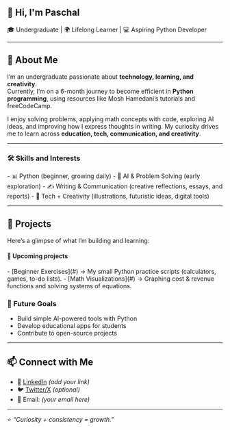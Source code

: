 <h2>👋 Hi, I'm Paschal</h2>

🎓 Undergraduate | 🌍 Lifelong Learner | 💻 Aspiring Python Developer  

---

## 🌟 About Me  
I’m an undergraduate passionate about **technology, learning, and creativity**.  
Currently, I’m on a 6-month journey to become efficient in **Python programming**, using resources like Mosh Hamedani’s tutorials and freeCodeCamp.  

I enjoy solving problems, applying math concepts with code, exploring AI ideas, and improving how I express thoughts in writing. My curiosity drives me to learn across **education, tech, communication, and creativity**.  

---

<h3>🛠 Skills and Interests</h3>
- 📊 Python (beginner, growing daily)  
- 🧠 AI & Problem Solving (early exploration)  
- ✍️ Writing & Communication (creative reflections, essays, and reports)  
- 🎨 Tech + Creativity (illustrations, futuristic ideas, digital tools)  

---

## 📂 Projects  
Here’s a glimpse of what I’m building and learning:  

<h4>🔹 Upcoming projects </h4>
- [Beginner Exercises](#) → My small Python practice scripts (calculators, games, to-do lists).  
- [Math Visualizations](#) → Graphing cost & revenue functions and solving systems of equations.   

### 🔹 Future Goals  
- Build simple AI-powered tools with Python  
- Develop educational apps for students  
- Contribute to open-source projects  

---

## 📫 Connect with Me  
- 💼 [LinkedIn](#) *(add your link)*  
- 🐦 [Twitter/X](#) *(optional)*  
- 📧 Email: *(your email here)*  

---

⭐️ *“Curiosity + consistency = growth.”*